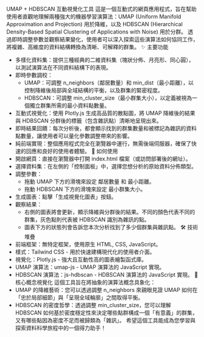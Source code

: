 UMAP + HDBSCAN 互動視覺化工具
這是一個互動式的網頁應用程式，旨在幫助使用者直觀地理解兩種強大的機器學習演算法：UMAP (Uniform Manifold Approximation and Projection) 用於降維，以及 HDBSCAN (Hierarchical Density-Based Spatial Clustering of Applications with Noise) 用於分群。
透過即時調整參數並觀察結果變化，使用者可以深入探索這些演算法如何協同工作，將複雜、高維度的資料結構轉換為清晰、可解釋的群集。
✨ 主要功能
 * 多樣化資料集：提供三種經典的二維資料集（塊狀分佈、月亮形、同心圓），以測試演算法在不同資料結構下的表現。
 * 即時參數調校：
   * UMAP：可調整 n_neighbors（鄰居數量）和 min_dist（最小距離），以控制降維後局部與全域結構的平衡，以及群集的緊密程度。
   * HDBSCAN：可調整 min_cluster_size（最小群集大小），以定義被視為一個獨立群集所需的最小資料點數量。
 * 互動式視覺化：使用 Plotly.js 生成高品質的散點圖，將 UMAP 降維後的結果與 HDBSCAN 分群後的標籤（包含雜訊點）清晰地呈現出來。
 * 即時結果回饋：每次分析後，都會顯示找到的群集數量和被標記為雜訊的資料點數量，讓使用者可以量化參數調整帶來的影響。
 * 純前端實現：整個應用程式完全在瀏覽器中運行，無需後端伺服器，確保了快速的回應和良好的使用者體驗。
🚀 如何使用
 * 開啟網頁：直接在瀏覽器中打開 index.html 檔案（或訪問部署後的網址）。
 * 選擇資料集：在左側的「控制面板」中，選擇您想分析的原始資料分佈類型。
 * 調整參數：
   * 拖動 UMAP 下方的滑塊來設定 鄰居數量 和 最小距離。
   * 拖動 HDBSCAN 下方的滑塊來設定 最小群集大小。
 * 生成圖表：點擊「生成視覺化圖表」按鈕。
 * 觀察結果：
   * 右側的圖表將會更新，顯示降維與分群後的結果。不同的顏色代表不同的群集，灰色點則代表被 HDBSCAN 識別為雜訊的點。
   * 圖表下方的狀態列會告訴您本次分析找到了多少個群集與雜訊點。
🛠️ 技術堆疊
 * 前端框架：無特定框架，使用原生 HTML, CSS, JavaScript。
 * 樣式：Tailwind CSS - 用於快速建構現代化的使用者介面。
 * 視覺化：Plotly.js - 強大且互動性高的圖表繪製函式庫。
 * UMAP 演算法：umap-js - UMAP 演算法的 JavaScript 實現。
 * HDBSCAN 演算法：js-hdbscan - HDBSCAN 演算法的 JavaScript 實現。
🧠 核心概念視覺化
這個工具旨在將抽象的演算法概念具象化：
 * UMAP 的降維藝術：您可以透過調整 n_neighbors 來親眼見證 UMAP 如何在「忠於局部細節」與「呈現全域輪廓」之間取得平衡。
 * HDBSCAN 的密度哲學：透過調整 min_cluster_size，您可以理解 HDBSCAN 如何基於密度穩定性來決定哪些點群構成一個「有意義」的群集，又有哪些點因為密度不足而被歸類為「雜訊」。
希望這個工具能成為您學習與探索資料科學旅程中的一個得力助手！

